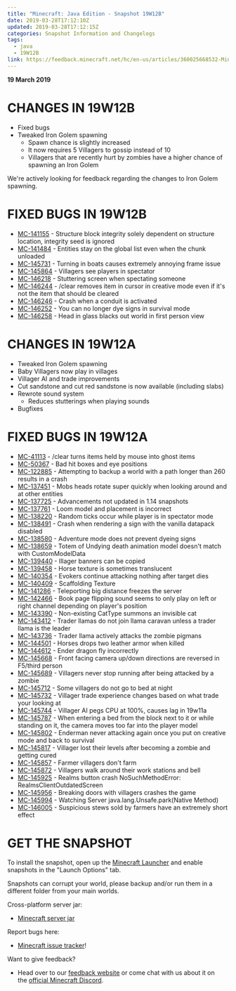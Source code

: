 ```yaml
---
title: "Minecraft: Java Edition - Snapshot 19W12B"
date: 2019-03-28T17:12:10Z
updated: 2019-03-28T17:12:15Z
categories: Snapshot Information and Changelogs
tags:
  - java
  - 19W12B
link: https://feedback.minecraft.net/hc/en-us/articles/360025668532-Minecraft-Java-Edition-Snapshot-19W12B
---
```


**19 March 2019**

# CHANGES IN 19W12B

- Fixed bugs
- Tweaked Iron Golem spawning
  - Spawn chance is slightly increased
  - It now requires 5 Villagers to gossip instead of 10
  - Villagers that are recently hurt by zombies have a higher chance of spawning an Iron Golem

We're actively looking for feedback regarding the changes to Iron Golem spawning.

# FIXED BUGS IN 19W12B

- [MC-141155](https://bugs.mojang.com/browse/MC-141155) - Structure block integrity solely dependent on structure location, integrity seed is ignored
- [MC-141484](https://bugs.mojang.com/browse/MC-141484) - Entities stay on the global list even when the chunk unloaded
- [MC-145731](https://bugs.mojang.com/browse/MC-145731) - Turning in boats causes extremely annoying frame issue
- [MC-145864](https://bugs.mojang.com/browse/MC-145864) - Villagers see players in spectator
- [MC-146218](https://bugs.mojang.com/browse/MC-146218) - Stuttering screen when spectating someone
- [MC-146244](https://bugs.mojang.com/browse/MC-146244) - /clear removes item in cursor in creative mode even if it's not the item that should be cleared
- [MC-146246](https://bugs.mojang.com/browse/MC-146246) - Crash when a conduit is activated
- [MC-146252](https://bugs.mojang.com/browse/MC-146252) - You can no longer dye signs in survival mode
- [MC-146258](https://bugs.mojang.com/browse/MC-146258) - Head in glass blacks out world in first person view

# CHANGES IN 19W12A

- Tweaked Iron Golem spawning
- Baby Villagers now play in villages
- Villager AI and trade improvements
- Cut sandstone and cut red sandstone is now available (including slabs)
- Rewrote sound system
  - Reduces stutterings when playing sounds
- Bugfixes

# FIXED BUGS IN 19W12A

- [MC-41113](https://bugs.mojang.com/browse/MC-41113) - /clear turns items held by mouse into ghost items
- [MC-50367](https://bugs.mojang.com/browse/MC-50367) - Bad hit boxes and eye positions
- [MC-122885](https://bugs.mojang.com/browse/MC-122885) - Attempting to backup a world with a path longer than 260 results in a crash
- [MC-137451](https://bugs.mojang.com/browse/MC-137451) - Mobs heads rotate super quickly when looking around and at other entities
- [MC-137725](https://bugs.mojang.com/browse/MC-137725) - Advancements not updated in 1.14 snapshots
- [MC-137761](https://bugs.mojang.com/browse/MC-137761) - Loom model and placement is incorrect
- [MC-138220](https://bugs.mojang.com/browse/MC-138220) - Random ticks occur while player is in spectator mode
- [MC-138491](https://bugs.mojang.com/browse/MC-138491) - Crash when rendering a sign with the vanilla datapack disabled
- [MC-138580](https://bugs.mojang.com/browse/MC-138580) - Adventure mode does not prevent dyeing signs
- [MC-138659](https://bugs.mojang.com/browse/MC-138659) - Totem of Undying death animation model doesn't match with CustomModelData
- [MC-139440](https://bugs.mojang.com/browse/MC-139440) - Illager banners can be copied
- [MC-139458](https://bugs.mojang.com/browse/MC-139458) - Horse texture is sometimes translucent
- [MC-140354](https://bugs.mojang.com/browse/MC-140354) - Evokers continue attacking nothing after target dies
- [MC-140409](https://bugs.mojang.com/browse/MC-140409) - Scaffolding Texture
- [MC-141286](https://bugs.mojang.com/browse/MC-141286) - Teleporting big distance freezes the server
- [MC-142466](https://bugs.mojang.com/browse/MC-142466) - Book page flipping sound seems to only play on left or right channel depending on player's position
- [MC-143390](https://bugs.mojang.com/browse/MC-143390) - Non-existing CatType summons an invisible cat
- [MC-143412](https://bugs.mojang.com/browse/MC-143412) - Trader llamas do not join llama caravan unless a trader llama is the leader
- [MC-143736](https://bugs.mojang.com/browse/MC-143736) - Trader llama actively attacks the zombie pigmans
- [MC-144501](https://bugs.mojang.com/browse/MC-144501) - Horses drops two leather armor when killed
- [MC-144612](https://bugs.mojang.com/browse/MC-144612) - Ender dragon fly incorrectly
- [MC-145668](https://bugs.mojang.com/browse/MC-145668) - Front facing camera up/down directions are reversed in F5/third person
- [MC-145689](https://bugs.mojang.com/browse/MC-145689) - Villagers never stop running after being attacked by a zombie
- [MC-145712](https://bugs.mojang.com/browse/MC-145712) - Some villagers do not go to bed at night
- [MC-145732](https://bugs.mojang.com/browse/MC-145732) - Villager trade experience changes based on what trade your looking at
- [MC-145744](https://bugs.mojang.com/browse/MC-145744) - Villager AI pegs CPU at 100%, causes lag in 19w11a
- [MC-145787](https://bugs.mojang.com/browse/MC-145787) - When entering a bed from the block next to it or while standing on it, the camera moves too far into the player model
- [MC-145802](https://bugs.mojang.com/browse/MC-145802) - Enderman never attacking again once you put on creative mode and back to survival
- [MC-145817](https://bugs.mojang.com/browse/MC-145817) - Villager lost their levels after becoming a zombie and getting cured
- [MC-145857](https://bugs.mojang.com/browse/MC-145857) - Farmer villagers don't farm
- [MC-145872](https://bugs.mojang.com/browse/MC-145872) - Villagers walk around their work stations and bell
- [MC-145925](https://bugs.mojang.com/browse/MC-145925) - Realms button crash NoSuchMethodError: RealmsClientOutdatedScreen
- [MC-145956](https://bugs.mojang.com/browse/MC-145956) - Breaking doors with villagers crashes the game
- [MC-145994](https://bugs.mojang.com/browse/MC-145994) - Watching Server java.lang.Unsafe.park(Native Method)
- [MC-146005](https://bugs.mojang.com/browse/MC-146005) - Suspicious stews sold by farmers have an extremely short effect

# GET THE SNAPSHOT

To install the snapshot, open up the [Minecraft Launcher](https://minecraft.net/download) and enable snapshots in the "Launch Options" tab.

Snapshots can corrupt your world, please backup and/or run them in a different folder from your main worlds.

Cross-platform server jar:

- [Minecraft server jar](https://launcher.mojang.com/v1/objects/37d6d9753b8eac2420e9deba132c38e00c8204c3/server.jar)

Report bugs here:

- [Minecraft issue tracker](https://bugs.mojang.com/browse/MC)!

Want to give feedback?

- Head over to our [feedback website](https://aka.ms/snapshotfeedback) or come chat with us about it on the [official Minecraft Discord](https://discord.gg/Minecraft).
